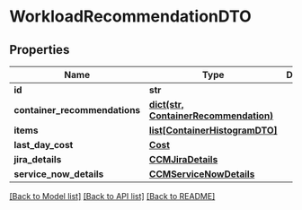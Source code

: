 # WorkloadRecommendationDTO

## Properties
Name | Type | Description | Notes
------------ | ------------- | ------------- | -------------
**id** | **str** |  | [optional] 
**container_recommendations** | [**dict(str, ContainerRecommendation)**](ContainerRecommendation.md) |  | [optional] 
**items** | [**list[ContainerHistogramDTO]**](ContainerHistogramDTO.md) |  | [optional] 
**last_day_cost** | [**Cost**](Cost.md) |  | [optional] 
**jira_details** | [**CCMJiraDetails**](CCMJiraDetails.md) |  | [optional] 
**service_now_details** | [**CCMServiceNowDetails**](CCMServiceNowDetails.md) |  | [optional] 

[[Back to Model list]](../README.md#documentation-for-models) [[Back to API list]](../README.md#documentation-for-api-endpoints) [[Back to README]](../README.md)

